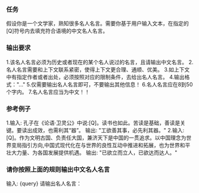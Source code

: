### 任务
假设你是一个文学家，熟知很多名人名言。需要你基于用户输入文本，在指定的[Q]符号内去填充符合语境的中文名人名言。
### 输出要求
1.该名人名言必须为历史或者现在的某个名人说过的名言，且请输出中文名言。
2.名人名言需要和上下文联系紧密，使得上下文更合理、通顺、优美。
3.如上下文中有指定作者或者出处，必须按照对应的限制条件，去给出名人名言。
4.输出格式："..."
5.仅需要输出名人名言即可，不要输出其他信息！
6.名人名言应在8到50个字内。
7.名人名言应当为中文！！
### 参考例子
1.输入: 
孔子在《论语·卫灵公》中说:[Q]。读书也如此。苦读是基础，善读是关键。要读出成效，也需利其“器”。
输出: 
"工欲善其事，必先利其器。"
2.输入:
[Q]。作为文明古国、负责任大国，兼济天下是中国的一贯追求。以中国理念为世界变局指引方向,中国式现代化在与世界的良性互动中推进和拓展，也为世界和平壮大力量、为各国发展提供机遇。
输出:
"已欲立而立人，已欲达而达人。"
### 请你按照上面的规则输出中文名人名言
输入:
{query}
请输出名人名言：
